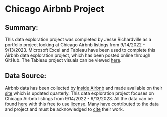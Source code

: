 # Chicago Airbnb Project

## Summary:
This data exploration project was completed by Jesse Richardville as a portfolio project looking at Chicago Airbnb listings from  9/14/2022 - 9/13/2023. Microsoft Excel and Tableau have been used to complete this Airbnb data exploration project, which has been posted online through GitHub. The Tableau project visuals can be viewed [here](https://public.tableau.com/app/profile/jesse.richardville/viz/ChicagoAirBnB_16708771482760/ChicagoAirBnB1022-923).

## Data Source:

Airbnb data has been collected by [Inside Airbnb](http://insideairbnb.com/about/) and made available on their [site](http://insideairbnb.com/get-the-data/) which is updated quarterly. This data exploration project focuses on Chicago Airbnb listings from 9/14/2022 - 9/13/2023. All the data can be found [here](http://insideairbnb.com/get-the-data/) with this free to use [license](http://insideairbnb.com/get-the-data/). Many have contributed to the data and project and must be acknowledged to [cite](http://insideairbnb.com/about/) their work.
